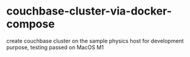 # couchbase-cluster-via-docker-compose
create couchbase cluster on the sample physics host for development purpose, testing passed on MacOS M1

